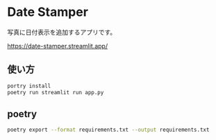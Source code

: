 # Date Stamper

写真に日付表示を追加するアプリです。

<https://date-stamper.streamlit.app/>

## 使い方

```bash
portry install
poetry run streamlit run app.py
```

## poetry

```bash
poetry export --format requirements.txt --output requirements.txt
```

